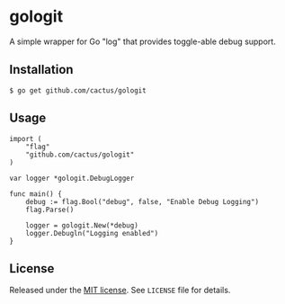 # gologit

A simple wrapper for Go "log" that provides toggle-able debug support.

## Installation

    $ go get github.com/cactus/gologit

## Usage

    import (
        "flag"
        "github.com/cactus/gologit"
    )
    
    var logger *gologit.DebugLogger

    func main() {
        debug := flag.Bool("debug", false, "Enable Debug Logging")
        flag.Parse()

        logger = gologit.New(*debug)
        logger.Debugln("Logging enabled")
    }

## License

Released under the [MIT license](http://www.opensource.org/licenses/mit-license.php). See `LICENSE` file for details.

